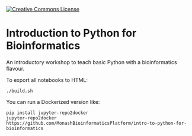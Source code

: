 <a rel="license" href="http://creativecommons.org/licenses/by/4.0/"><img alt="Creative Commons License" style="border-width:0" src="https://i.creativecommons.org/l/by/4.0/80x15.png" /></a>

# Introduction to Python for Bioinformatics

An introductory workshop to teach basic Python with a bioinformatics flavour.


To export all notebooks to HTML:
```
./build.sh
```

You can run a Dockerized version like:
```
pip install jupyter-repo2docker
jupyter-repo2docker https://github.com/MonashBioinformaticsPlatform/intro-to-python-for-bioinformatics
```
